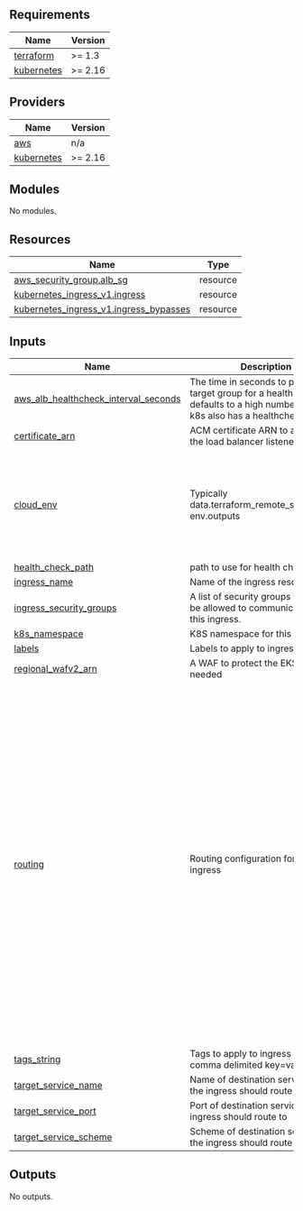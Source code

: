 <!-- START -->
## Requirements

| Name | Version |
|------|---------|
| <a name="requirement_terraform"></a> [terraform](#requirement\_terraform) | >= 1.3 |
| <a name="requirement_kubernetes"></a> [kubernetes](#requirement\_kubernetes) | >= 2.16 |

## Providers

| Name | Version |
|------|---------|
| <a name="provider_aws"></a> [aws](#provider\_aws) | n/a |
| <a name="provider_kubernetes"></a> [kubernetes](#provider\_kubernetes) | >= 2.16 |

## Modules

No modules.

## Resources

| Name | Type |
|------|------|
| [aws_security_group.alb_sg](https://registry.terraform.io/providers/hashicorp/aws/latest/docs/resources/security_group) | resource |
| [kubernetes_ingress_v1.ingress](https://registry.terraform.io/providers/hashicorp/kubernetes/latest/docs/resources/ingress_v1) | resource |
| [kubernetes_ingress_v1.ingress_bypasses](https://registry.terraform.io/providers/hashicorp/kubernetes/latest/docs/resources/ingress_v1) | resource |

## Inputs

| Name | Description | Type | Default | Required |
|------|-------------|------|---------|:--------:|
| <a name="input_aws_alb_healthcheck_interval_seconds"></a> [aws\_alb\_healthcheck\_interval\_seconds](#input\_aws\_alb\_healthcheck\_interval\_seconds) | The time in seconds to ping the target group for a health check; defaults to a high numbers since k8s also has a healthcheck | `string` | `"300"` | no |
| <a name="input_certificate_arn"></a> [certificate\_arn](#input\_certificate\_arn) | ACM certificate ARN to attach to the load balancer listener | `string` | n/a | yes |
| <a name="input_cloud_env"></a> [cloud\_env](#input\_cloud\_env) | Typically data.terraform\_remote\_state.cloud-env.outputs | <pre>object({<br>    public_subnets : list(string),<br>    private_subnets : list(string),<br>    database_subnets : list(string),<br>    database_subnet_group : string,<br>    vpc_id : string,<br>    vpc_cidr_block : string,<br>  })</pre> | n/a | yes |
| <a name="input_health_check_path"></a> [health\_check\_path](#input\_health\_check\_path) | path to use for health checks | `string` | `"/"` | no |
| <a name="input_ingress_name"></a> [ingress\_name](#input\_ingress\_name) | Name of the ingress resource | `string` | n/a | yes |
| <a name="input_ingress_security_groups"></a> [ingress\_security\_groups](#input\_ingress\_security\_groups) | A list of security groups that should be allowed to communicate with this ingress. | `list(string)` | `[]` | no |
| <a name="input_k8s_namespace"></a> [k8s\_namespace](#input\_k8s\_namespace) | K8S namespace for this service | `string` | n/a | yes |
| <a name="input_labels"></a> [labels](#input\_labels) | Labels to apply to ingress resource | `map(string)` | n/a | yes |
| <a name="input_regional_wafv2_arn"></a> [regional\_wafv2\_arn](#input\_regional\_wafv2\_arn) | A WAF to protect the EKS Ingress if needed | `string` | `null` | no |
| <a name="input_routing"></a> [routing](#input\_routing) | Routing configuration for the ingress | <pre>object({<br>    method : optional(string, "DOMAIN")<br>    host_match : string<br>    group_name : string<br>    priority : number<br>    path : optional(string, "/*")<br>    service_name : string<br>    service_port : number<br>    service_scheme : string<br>    service_type : string<br>    alb_idle_timeout : optional(number, 60) // in seconds<br>    oidc_config : optional(object({<br>      issuer : string<br>      authorizationEndpoint : string<br>      tokenEndpoint : string<br>      userInfoEndpoint : string<br>      secretName : string<br>      }), {<br>      issuer                = ""<br>      authorizationEndpoint = ""<br>      tokenEndpoint         = ""<br>      userInfoEndpoint      = ""<br>      secretName            = ""<br>    })<br>    bypasses : optional(map(object({<br>      paths   = optional(set(string), [])<br>      methods = optional(set(string), [])<br>    })))<br>    success_codes : optional(string, "200-499")<br>  })</pre> | n/a | yes |
| <a name="input_tags_string"></a> [tags\_string](#input\_tags\_string) | Tags to apply to ingress resource, comma delimited key=value pairs | `string` | `""` | no |
| <a name="input_target_service_name"></a> [target\_service\_name](#input\_target\_service\_name) | Name of destination service that the ingress should route to | `string` | n/a | yes |
| <a name="input_target_service_port"></a> [target\_service\_port](#input\_target\_service\_port) | Port of destination service that the ingress should route to | `number` | n/a | yes |
| <a name="input_target_service_scheme"></a> [target\_service\_scheme](#input\_target\_service\_scheme) | Scheme of destination service that the ingress should route to | `string` | n/a | yes |

## Outputs

No outputs.
<!-- END -->
